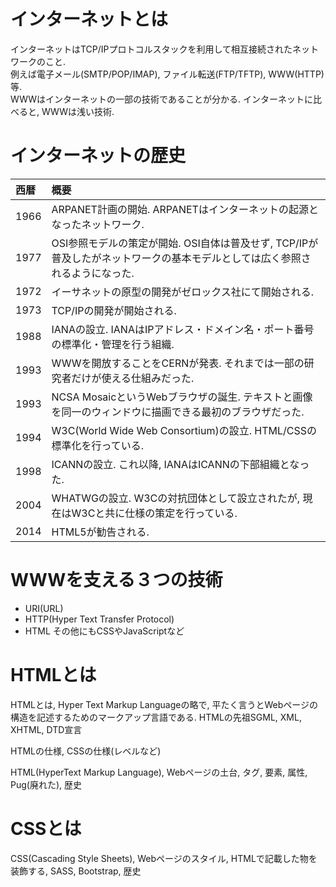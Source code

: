 # インターネットとは
インターネットはTCP/IPプロトコルスタックを利用して相互接続されたネットワークのこと.  
例えば電子メール(SMTP/POP/IMAP), ファイル転送(FTP/TFTP), WWW(HTTP)等.  
WWWはインターネットの一部の技術であることが分かる.
インターネットに比べると, WWWは浅い技術.

# インターネットの歴史

|西暦|概要|
|:--|:--|
|1966|ARPANET計画の開始. ARPANETはインターネットの起源となったネットワーク.|
|1977|OSI参照モデルの策定が開始. OSI自体は普及せず, TCP/IPが普及したがネットワークの基本モデルとしては広く参照されるようになった.|
|1972|イーサネットの原型の開発がゼロックス社にて開始される.|
|1973|TCP/IPの開発が開始される.|
|1988|IANAの設立. IANAはIPアドレス・ドメイン名・ポート番号の標準化・管理を行う組織.|
|1993|WWWを開放することをCERNが発表. それまでは一部の研究者だけが使える仕組みだった.|
|1993|NCSA MosaicというWebブラウザの誕生. テキストと画像を同一のウィンドウに描画できる最初のブラウザだった.|
|1994|W3C(World Wide Web Consortium)の設立. HTML/CSSの標準化を行っている.|
|1998|ICANNの設立. これ以降, IANAはICANNの下部組織となった.|
|2004|WHATWGの設立. W3Cの対抗団体として設立されたが, 現在はW3Cと共に仕様の策定を行っている.|
|2014|HTML5が勧告される.|

# WWWを支える３つの技術

- URI(URL)
- HTTP(Hyper Text Transfer Protocol)
- HTML
その他にもCSSやJavaScriptなど

# HTMLとは
HTMLとは, Hyper Text Markup Languageの略で, 平たく言うとWebページの構造を記述するためのマークアップ言語である.
HTMLの先祖SGML, XML, XHTML, DTD宣言

HTMLの仕様, CSSの仕様(レベルなど)

HTML(HyperText Markup Language), Webページの土台, タグ, 要素, 属性, Pug(廃れた), 歴史

# CSSとは
CSS(Cascading Style Sheets), Webページのスタイル, HTMLで記載した物を装飾する, SASS, Bootstrap, 歴史
